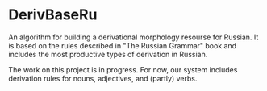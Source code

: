 # DerivBaseRu

An algorithm for building a derivational morphology resourse for Russian. It is based on the rules described in "The Russian Grammar" book and includes the most productive types of derivation in Russian.

The work on this project is in progress. For now, our system includes derivation rules for nouns, adjectives, and (partly) verbs.
